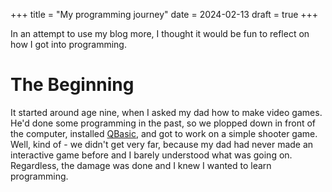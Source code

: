 +++
title = "My programming journey"
date = 2024-02-13
draft = true
+++

In an attempt to use my blog more, I thought it would be fun to reflect on how I got into programming.

# The Beginning

It started around age nine, when I asked my dad how to make video games. He'd done some programming in the past, so we plopped down in front of the computer, installed [QBasic],
and got to work on a simple shooter game. Well, kind of - we didn't get very far, because my dad had never
made an interactive game before and I barely understood what was going on. Regardless, the damage was done and I knew I wanted to learn programming.

[QBasic]: https://qbasic.net

